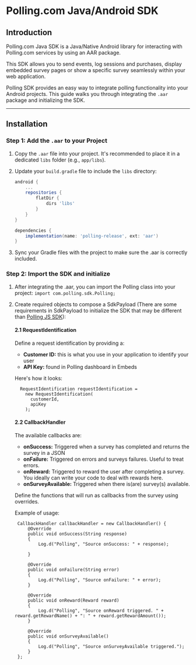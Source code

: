 # Polling.com Java/Android SDK

## Introduction

Polling.com Java SDK is a Java/Native Android library for interacting with Polling.com services by using an AAR package.

This SDK allows you to send events, log sessions and purchases, display embedded survey pages or show a specific survey seamlessly within your web application.

Polling SDK provides an easy way to integrate polling functionality into your Android projects. This guide walks you through integrating the `.aar` package and initializing the SDK.

---

## Installation

### Step 1: Add the `.aar` to your Project
1. Copy the `.aar` file into your project. It's recommended to place it in a dedicated `libs` folder (e.g., `app/libs`).
   
2. Update your `build.gradle` file to include the `libs` directory:
   ```gradle
   android {
       ...
       repositories {
           flatDir {
               dirs 'libs'
           }
       }
   }

   dependencies {
       implementation(name: 'polling-release', ext: 'aar')
   }
   ```

3. Sync your Gradle files with the project to make sure the .aar is correctly included.

### Step 2: Import the SDK and initialize
1. After integrating the .aar, you can import the Polling class into your project:
   ```import com.polling.sdk.Polling;```
2. Create required objects to compose a SdkPayload
   (There are some requirements in SdkPayload to initialize the SDK that may be different than [Polling JS SDK](https://github.com/PollingInc/polling-sdk-js)):

   #### 2.1 RequestIdentification
   Define a request identification by providing a:
   * **Customer ID:** this is what you use in your application to identify your user
   * **API Key:** found in Polling dashboard in Embeds

   Here's how it looks:
   ```
     RequestIdentification requestIdentification =
       new RequestIdentification(
         customerId,
         apiKey
       );
   ```

   #### 2.2 CallbackHandler
   The available callbacks are:
   * **onSuccess:** Triggered when a survey has completed and returns the survey in a JSON
   * **onFailure:** Triggered on errors and surveys failures. Useful to treat errors.
   * **onReward:** Triggered to reward the user after completing a survey. You ideally can write your code to deal with rewards here.
   * **onSurveyAvailable:** Triggered when there is(are) survey(s) available.
  
   Define the functions that will run as callbacks from the survey using overrides.
   
   Example of usage:
   ```
    CallbackHandler callbackHandler = new CallbackHandler() {
        @Override
        public void onSuccess(String response)
        {
            Log.d("Polling", "Source onSuccess: " + response);

        }

        @Override
        public void onFailure(String error)
        {
            Log.d("Polling", "Source onFailure: " + error);
        }

        @Override
        public void onReward(Reward reward)
        {
            Log.d("Polling", "Source onReward triggered. " + reward.getRewardName() + ": " + reward.getRewardAmount());
        }

        @Override
        public void onSurveyAvailable()
        {
            Log.d("Polling", "Source onSurveyAvailable triggered.");
        }
    };
   ```

   
